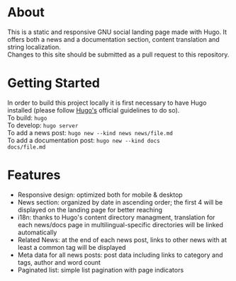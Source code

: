 # About
This is a static and responsive GNU social landing page made with Hugo. It offers both a news and a documentation section, content translation and string localization.  
Changes to this site should be submitted as a pull request to this repository.

# Getting Started
In order to build this project locally it is first necessary to have Hugo installed (please follow [Hugo's](https://gohugo.io/getting-started/quick-start/) official guidelines to do so).   
To build:
<code>hugo</code>  
To develop:
<code>hugo server</code>  
To add a news post:
<code>hugo new --kind news news/file.md</code>    
To add a documentation post:
<code>hugo new --kind docs docs/file.md</code>  

# Features
<ul>
	<li> Responsive design: optimized both for mobile & desktop
	</li>
	<li> News section: organized by date in ascending order; the first 4 will be displayed on the landing page for better reaching
	</li>
	<li> i18n: thanks to Hugo's content directory managment, translation for each news/docs page in multilingual-specific directories will be linked automatically
	</li>
	<li> Related News: at the end of each news post, links to other news with at least a common tag will be displayed  
	</li>
	<li> Meta data for all news posts: post data including links to category and tags, author and word count
	</li>
	<li> Paginated list: simple list pagination with page indicators
	</li>
</ul>
